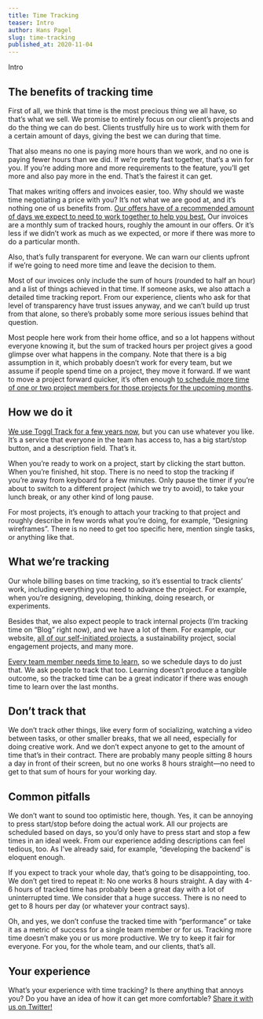 ```yaml
---
title: Time Tracking
teaser: Intro
author: Hans Pagel
slug: time-tracking
published_at: 2020-11-04
---
```


Intro

## The benefits of tracking time
First of all, we think that time is the most precious thing we all have, so that’s what we sell. We promise to entirely focus on our client’s projects and do the thing we can do best. Clients trustfully hire us to work with them for a certain amount of days, giving the best we can during that time.

That also means no one is paying more hours than we work, and no one is paying fewer hours than we did. If we’re pretty fast together, that’s a win for you. If you’re adding more and more requirements to the feature, you’ll get more and also pay more in the end. That’s the fairest it can get.

That makes writing offers and invoices easier, too. Why should we waste time negotiating a price with you? It’s not what we are good at, and it’s nothing one of us benefits from. [Our offers have of a recommended amount of days we expect to need to work together to help you best.](/post/fixed-budgets) Our invoices are a monthly sum of tracked hours, roughly the amount in our offers. Or it’s less if we didn’t work as much as we expected, or more if there was more to do a particular month.

Also, that’s fully transparent for everyone. We can warn our clients upfront if we’re going to need more time and leave the decision to them.

Most of our invoices only include the sum of hours (rounded to half an hour) and a list of things achieved in that time. If someone asks, we also attach a detailed time tracking report. From our experience, clients who ask for that level of transparency have trust issues anyway, and we can’t build up trust from that alone, so there’s probably some more serious issues behind that question.

Most people here work from their home office, and so a lot happens without everyone knowing it, but the sum of tracked hours per project gives a good glimpse over what happens in the company. Note that there is a big assumption in it, which probably doesn’t work for every team, but we assume if people spend time on a project, they move it forward. If we want to move a project forward quicker, it’s often enough [to schedule more time of one or two project members for those projects for the upcoming months](/post/the-schedule).

## How we do it
[We use Toggl Track for a few years now](/post/the-tools), but you can use whatever you like. It’s a service that everyone in the team has access to, has a big start/stop button, and a description field. That’s it.

When you’re ready to work on a project, start by clicking the start button. When you’re finished, hit stop. There is no need to stop the tracking if you’re away from keyboard for a few minutes. Only pause the timer if you’re about to switch to a different project (which we try to avoid), to take your lunch break, or any other kind of long pause.

For most projects, it’s enough to attach your tracking to that project and roughly describe in few words what you’re doing, for example, “Designing wireframes”. There is no need to get too specific here, mention single tasks, or anything like that.

## What we’re tracking
Our whole billing bases on time tracking, so it’s essential to track clients’ work, including everything you need to advance the project. For example, when you’re designing, developing, thinking, doing research, or experiments.

Besides that, we also expect people to track internal projects (I’m tracking time on “Blog” right now), and we have a lot of them. For example, our website, [all of our self-initiated projects](/post/list-of-side-projects), a sustainability project, social engagement projects, and many more.

[Every team member needs time to learn](/post/keep-learning), so we schedule days to do just that. We ask people to track that too. Learning doesn’t produce a tangible outcome, so the tracked time can be a great indicator if there was enough time to learn over the last months.

## Don’t track that
We don’t track other things, like every form of socializing, watching a video between tasks, or other smaller breaks, that we all need, especially for doing creative work. And we don’t expect anyone to get to the amount of time that’s in their contract. There are probably many people sitting 8 hours a day in front of their screen, but no one works 8 hours straight—no need to get to that sum of hours for your working day.

## Common pitfalls
We don’t want to sound too optimistic here, though. Yes, it can be annoying to press start/stop before doing the actual work. All our projects are scheduled based on days, so you’d only have to press start and stop a few times in an ideal week. From our experience adding descriptions can feel tedious, too. As I’ve already said, for example, “developing the backend” is eloquent enough.

If you expect to track your whole day, that’s going to be disappointing, too. We don’t get tired to repeat it: No one works 8 hours straight. A day with 4-6 hours of tracked time has probably been a great day with a lot of uninterrupted time. We consider that a huge success. There is no need to get to 8 hours per day (or whatever your contract says).

Oh, and yes, we don’t confuse the tracked time with “performance” or take it as a metric of success for a single team member or for us. Tracking more time doesn’t make you or us more productive. We try to keep it fair for everyone. For you, for the whole team, and our clients, that’s all.

## Your experience
What’s your experience with time tracking? Is there anything that annoys you? Do you have an idea of how it can get more comfortable? [Share it with us on Twitter!](https://twitter.com/hanspagel)